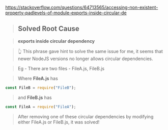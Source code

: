
https://stackoverflow.com/questions/64713565/accessing-non-existent-property-padlevels-of-module-exports-inside-circular-de



> ## Solved Root Cause

> **exports inside circular dependency**

> 👆 This phrase gave hint to solve the same issue for me, it seems that newer NodeJS versions no longer allows circular dependencies.

> Eg - There are two files - FileA.js, FileB.js

> Where **FileA.js** has

```javascript
const FileB = require("FileB");
```

> and **FileB.js** has

```javascript
const FileA = require("FileA");
```

> After removing one of these circular dependencies by modifying either FileA.js or FileB.js, it was solved!